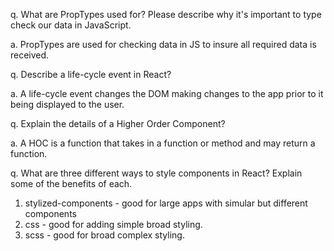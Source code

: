 q.  What are PropTypes used for? Please describe why it's important to type check our data in JavaScript.

a.  PropTypes are used for  checking data in JS to insure all required data is received.


q. Describe a life-cycle event in React?

a.  A life-cycle event changes the DOM making changes to the app prior to it being displayed to the user.

q. Explain the details of a Higher Order Component?

a. A HOC is a function that takes in a function or method and may return a function.

q. What are three different ways to style components in React? Explain some of the benefits of each.

1.  stylized-components - good for large apps with simular but different components
2. css - good for adding simple broad styling.
3. scss - good for broad complex styling.
